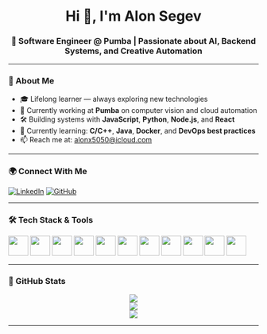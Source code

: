 <h1 align="center">Hi 👋, I'm Alon Segev</h1>
<h3 align="center">🚀 Software Engineer @ Pumba | Passionate about AI, Backend Systems, and Creative Automation</h3>

---

### 🧠 About Me

- 🎓 Lifelong learner — always exploring new technologies  
- 💼 Currently working at **Pumba** on computer vision and cloud automation  
- 🛠️ Building systems with **JavaScript**, **Python**, **Node.js**, and **React**  
- 🌱 Currently learning: **C/C++**, **Java**, **Docker**, and **DevOps best practices**
- 📫 Reach me at: [alonx5050@icloud.com](mailto:alonx5050@icloud.com)

---

### 🌍 Connect With Me

[![LinkedIn](https://img.shields.io/badge/LinkedIn-AlonSegev-blue?logo=linkedin)](https://www.linkedin.com/in/alon-segev-521687197/)
[![GitHub](https://img.shields.io/badge/GitHub-alonx5050-black?logo=github)](https://github.com/alonx5050)

---

### 🛠️ Tech Stack & Tools

<p align="left">
  <img src="https://cdn.jsdelivr.net/gh/devicons/devicon/icons/c/c-original.svg" width="40" height="40"/>
  <img src="https://cdn.jsdelivr.net/gh/devicons/devicon/icons/cplusplus/cplusplus-original.svg" width="40" height="40"/>
  <img src="https://cdn.jsdelivr.net/gh/devicons/devicon/icons/java/java-original.svg" width="40" height="40"/>
  <img src="https://cdn.jsdelivr.net/gh/devicons/devicon/icons/javascript/javascript-original.svg" width="40" height="40"/>
  <img src="https://cdn.jsdelivr.net/gh/devicons/devicon/icons/html5/html5-original-wordmark.svg" width="40" height="40"/>
  <img src="https://cdn.jsdelivr.net/gh/devicons/devicon/icons/css3/css3-original-wordmark.svg" width="40" height="40"/>
  <img src="https://cdn.jsdelivr.net/gh/devicons/devicon/icons/react/react-original-wordmark.svg" width="40" height="40"/>
  <img src="https://cdn.jsdelivr.net/gh/devicons/devicon/icons/nodejs/nodejs-original-wordmark.svg" width="40" height="40"/>
  <img src="https://cdn.jsdelivr.net/gh/devicons/devicon/icons/express/express-original-wordmark.svg" width="40" height="40"/>
  <img src="https://cdn.jsdelivr.net/gh/devicons/devicon/icons/mongodb/mongodb-original-wordmark.svg" width="40" height="40"/>
  <img src="https://cdn.jsdelivr.net/gh/devicons/devicon/icons/git/git-original.svg" width="40" height="40"/>
</p>

---

### 🚀 GitHub Stats

<p align="center">
  <img src="https://github-readme-stats.vercel.app/api?username=alonx5050&show_icons=true&theme=github_light&hide_title=false" />
  <br/>
  <img src="https://github-readme-streak-stats.herokuapp.com/?user=alonx5050&theme=light" />
  <br/>
  <img src="https://github-readme-stats.vercel.app/api/top-langs/?username=alonx5050&layout=compact&theme=github_dark" />
</p>

---
